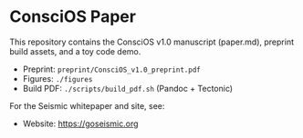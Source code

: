 # ConsciOS Paper

This repository contains the ConsciOS v1.0 manuscript (paper.md), preprint build assets, and a toy code demo.

- Preprint: `preprint/ConsciOS_v1.0_preprint.pdf`
- Figures: `./figures`
- Build PDF: `./scripts/build_pdf.sh` (Pandoc + Tectonic)

For the Seismic whitepaper and site, see:
- Website: https://goseismic.org
